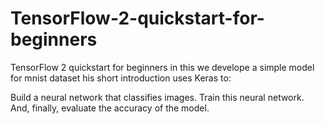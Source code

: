 # TensorFlow-2-quickstart-for-beginners
TensorFlow 2 quickstart for beginners  in this we develope a simple model for mnist dataset 
his short introduction uses Keras to:

Build a neural network that classifies images.
Train this neural network.
And, finally, evaluate the accuracy of the model.
